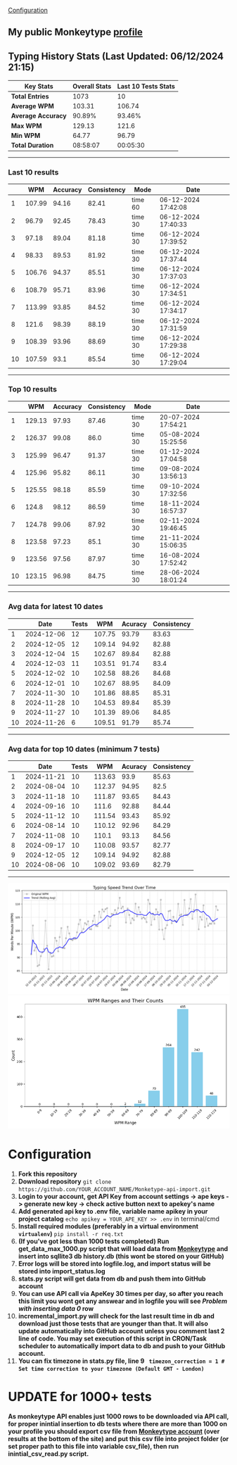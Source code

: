 
[Configuration](#configuration)
## My public Monkeytype [profile](https://monkeytype.com/profile/zp14)


        
## Typing History Stats (Last Updated: 06/12/2024 21:15)

| **Key Stats**               | **Overall Stats**       | **Last 10 Tests Stats**  |
|--------------------------|-------------------------|--------------------------|
| **Total Entries**        | 1073           | 10                       |
| **Average WPM**          | 103.31           | 106.74    |
| **Average Accuracy**     | 90.89%          | 93.46%   |
| **Max WPM**              | 129.13               | 121.6        |
| **Min WPM**              | 64.77               | 96.79                        |
| **Total Duration**       | 08:58:07        | 00:05:30                        |


---

### Last 10 results

| | WPM | Accuracy | Consistency | Mode | Date |
| --- | --- | -------- | ----------- | ---- | --------- |
| 1 | 107.99 | 94.16 | 82.41 | time 60 | 06-12-2024 17:42:08 |
| 2 | 96.79 | 92.45 | 78.43 | time 30 | 06-12-2024 17:40:33 |
| 3 | 97.18 | 89.04 | 81.18 | time 30 | 06-12-2024 17:39:52 |
| 4 | 98.33 | 89.53 | 81.92 | time 30 | 06-12-2024 17:37:44 |
| 5 | 106.76 | 94.37 | 85.51 | time 30 | 06-12-2024 17:37:03 |
| 6 | 108.79 | 95.71 | 83.96 | time 30 | 06-12-2024 17:34:51 |
| 7 | 113.99 | 93.85 | 84.52 | time 30 | 06-12-2024 17:34:17 |
| 8 | 121.6 | 98.39 | 88.19 | time 30 | 06-12-2024 17:31:59 |
| 9 | 108.39 | 93.96 | 88.69 | time 30 | 06-12-2024 17:29:38 |
| 10 | 107.59 | 93.1 | 85.54 | time 30 | 06-12-2024 17:29:04 |


 --- 

### Top 10 results

| | WPM | Accuracy | Consistency | Mode | Date |
| --- | --- | -------- | ----------- | ---- | --------- |
| 1 | 129.13 | 97.93 | 87.46 | time 30 | 20-07-2024 17:54:21 |
| 2 | 126.37 | 99.08 | 86.0 | time 30 | 05-08-2024 15:25:56 |
| 3 | 125.99 | 96.47 | 91.37 | time 30 | 01-12-2024 17:04:58 |
| 4 | 125.96 | 95.82 | 86.11 | time 30 | 09-08-2024 13:56:13 |
| 5 | 125.55 | 98.18 | 85.59 | time 30 | 09-10-2024 17:32:56 |
| 6 | 124.8 | 98.12 | 86.59 | time 30 | 18-11-2024 16:57:37 |
| 7 | 124.78 | 99.06 | 87.92 | time 30 | 02-11-2024 19:46:45 |
| 8 | 123.58 | 97.23 | 85.1 | time 30 | 21-11-2024 15:06:35 |
| 9 | 123.56 | 97.56 | 87.97 | time 30 | 16-08-2024 17:52:42 |
| 10 | 123.15 | 96.98 | 84.75 | time 30 | 28-06-2024 18:01:24 |


 --- 

### Avg data for latest 10 dates

| | Date | Tests | WPM | Acuracy | Consistency |
| --- | --- | -------- | ----------- | ---- | --------- |
| 1 | 2024-12-06 | 12 | 107.75 | 93.79 | 83.63 |
| 2 | 2024-12-05 | 12 | 109.14 | 94.92 | 82.88 |
| 3 | 2024-12-04 | 15 | 102.67 | 89.84 | 82.88 |
| 4 | 2024-12-03 | 11 | 103.51 | 91.74 | 83.4 |
| 5 | 2024-12-02 | 10 | 102.58 | 88.26 | 84.68 |
| 6 | 2024-12-01 | 10 | 102.67 | 88.95 | 84.09 |
| 7 | 2024-11-30 | 10 | 101.86 | 88.85 | 85.31 |
| 8 | 2024-11-28 | 10 | 104.53 | 89.84 | 85.39 |
| 9 | 2024-11-27 | 10 | 101.39 | 89.06 | 84.85 |
| 10 | 2024-11-26 | 6 | 109.51 | 91.79 | 85.74 |


 --- 

### Avg data for top 10 dates (minimum 7 tests)

| | Date | Tests | WPM | Acuracy | Consistency |
| --- | --- | -------- | ----------- | ---- | --------- |
| 1 | 2024-11-21 | 10 | 113.63 | 93.9 | 85.63 |
| 2 | 2024-08-04 | 10 | 112.37 | 94.95 | 82.5 |
| 3 | 2024-11-18 | 10 | 111.87 | 93.65 | 84.43 |
| 4 | 2024-09-16 | 10 | 111.6 | 92.88 | 84.44 |
| 5 | 2024-11-12 | 10 | 111.54 | 93.43 | 85.92 |
| 6 | 2024-08-14 | 10 | 110.12 | 92.96 | 84.29 |
| 7 | 2024-11-08 | 10 | 110.1 | 93.13 | 84.56 |
| 8 | 2024-09-17 | 10 | 110.08 | 93.57 | 82.77 |
| 9 | 2024-12-05 | 12 | 109.14 | 94.92 | 82.88 |
| 10 | 2024-08-06 | 10 | 109.02 | 93.69 | 82.79 |


 --- 


        
![speed trend](typing_speed_trend.png)
![counted chart](count_tests.png)
# Configuration
1. **Fork this repository** 
2. **Download repository** `git clone https://github.com/YOUR_ACCOUNT_NAME/Monketype-api-import.git`
3. **Login to your account, get API Key from account settings -> ape keys -> generate new key -> check active button next to apekey's name**
4. **Add generated api key to .env file, variable name apikey in your project catalog**  `echo apikey = YOUR_APE_KEY >> .env` in terminal/cmd
5. **Install required modules (preferably in a virtual environment `virtualenv`)** `pip install -r req.txt`
6. **(If you've got less than 1000 tests completed) Run get_data_max_1000.py script that will load data from [Monkeytype](https://monkeytype.com/) and insert into sqllite3 db history.db (this wont be stored on your GitHub)**
7. **Error logs will be stored into logfile.log, and import status will be stored into import_status.log**
8. **stats.py script will get data from db and push them into GitHub account**
9. **You can use API call via ApeKey 30 times per day, so after you reach this limit you wont get any answear and in logfile you will see *Problem with inserting data 0* row**
10. **incremental_import.py will check for the last result time in db and download just those tests that are younger than that. It will also update automatically into GitHub account unless you comment last 2 line of code. You may set execution of this script in CRON/Task scheduler to automatically import data to db and push to your GitHub account.**
11. **You can fix timezone in stats.py file, line 9 ` timezon_correction = 1 # Set time correction to your timezone (Default GMT - London)`**
# UPDATE for 1000+ tests
    
**As monkeytype API enables just 1000 rows to be downloaded via API call, for proper inintial insertion to db tests where there are more than 1000 on your profile
you should export csv file from [Monkeytype account](https://monkeytype.com/account) (over results at the bottom of the site)
and put this csv file into project folder (or set proper path to this file into variable csv_file), then run inintial_csv_read.py script.**
    
